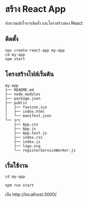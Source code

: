 # สร้าง React App


ทำความเข้าใจการติดตั้ง และโครงสร้างของ React


## ติดตั้ง
```
npx create-react-app my-app
cd my-app
npm start
```

## โครงสร้างไฟล์เริ่มต้น

```
my-app
├── README.md
├── node_modules
├── package.json
├── public
│   ├── favicon.ico
│   ├── index.html
│   └── manifest.json
└── src
    ├── App.css
    ├── App.js
    ├── App.test.js
    ├── index.css
    ├── index.js
    ├── logo.svg
    └── registerServiceWorker.js
```

## เริ่มใช้งาน

```
cd my-app
```

```
npm run start
```

เปิด http://localhost:3000/